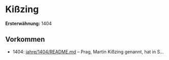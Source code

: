 # Kißzing

**Ersterwähnung:** 1404

## Vorkommen
- 1404: [jahre/1404/README.md](../jahre/1404/README.md) – Prag, Martin Kißzing genannt, hat
in S...

